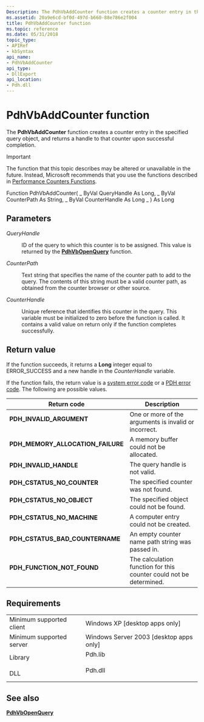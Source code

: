 ```yaml
---
Description: The PdhVbAddCounter function creates a counter entry in the specified query object, and returns a handle to that counter upon successful completion.
ms.assetid: 20a9e6cd-bf0d-497d-b660-88e786e2f004
title: PdhVbAddCounter function
ms.topic: reference
ms.date: 05/31/2018
topic_type: 
- APIRef
- kbSyntax
api_name: 
- PdhVbAddCounter
api_type: 
- DllExport
api_location: 
- Pdh.dll
---
```


# PdhVbAddCounter function

The **PdhVbAddCounter** function creates a counter entry in the specified query object, and returns a handle to that counter upon successful completion.

> [!IMPORTANT]
> The function that this topic describes may be altered or unavailable in the future. Instead, Microsoft recommends that you use the functions described in [Performance Counters Functions](performance-counters-functions.md).

Function PdhVbAddCounter( \_ ByVal QueryHandle As Long, \_ ByVal CounterPath As String, \_ ByVal CounterHandle As Long \_ ) As Long

## Parameters

<dl> <dt>

*QueryHandle* 
</dt> <dd>

ID of the query to which this counter is to be assigned. This value is returned by the [**PdhVbOpenQuery**](pdhvbopenquery.md) function.

</dd> <dt>

*CounterPath* 
</dt> <dd>

Text string that specifies the name of the counter path to add to the query. The contents of this string must be a valid counter path, as obtained from the counter browser or other source.

</dd> <dt>

*CounterHandle* 
</dt> <dd>

Unique reference that identifies this counter in the query. This variable must be initialized to zero before the function is called. It contains a valid value on return only if the function completes successfully.

</dd> </dl>

## Return value

If the function succeeds, it returns a **Long** integer equal to ERROR\_SUCCESS and a new handle in the *CounterHandle* variable.

If the function fails, the return value is a [system error code](/windows/desktop/Debug/system-error-codes) or a [PDH error code](pdh-error-codes.md). The following are possible values.



| Return code                                                                                                     | Description                                                                   |
|-----------------------------------------------------------------------------------------------------------------|-------------------------------------------------------------------------------|
| <dl> <dt>**PDH\_INVALID\_ARGUMENT**</dt> </dl>           | One or more of the arguments is invalid or incorrect.<br/>              |
| <dl> <dt>**PDH\_MEMORY\_ALLOCATION\_FAILURE**</dt> </dl> | A memory buffer could not be allocated.<br/>                            |
| <dl> <dt>**PDH\_INVALID\_HANDLE**</dt> </dl>             | The query handle is not valid.<br/>                                     |
| <dl> <dt>**PDH\_CSTATUS\_NO\_COUNTER**</dt> </dl>        | The specified counter was not found.<br/>                               |
| <dl> <dt>**PDH\_CSTATUS\_NO\_OBJECT**</dt> </dl>         | The specified object could not be found.<br/>                           |
| <dl> <dt>**PDH\_CSTATUS\_NO\_MACHINE**</dt> </dl>        | A computer entry could not be created.<br/>                             |
| <dl> <dt>**PDH\_CSTATUS\_BAD\_COUNTERNAME**</dt> </dl>   | An empty counter name path string was passed in.<br/>                   |
| <dl> <dt>**PDH\_FUNCTION\_NOT\_FOUND**</dt> </dl>        | The calculation function for this counter could not be determined.<br/> |



 

## Requirements



|                                     |                                                                                    |
|-------------------------------------|------------------------------------------------------------------------------------|
| Minimum supported client<br/> | Windows XP \[desktop apps only\]<br/>                                        |
| Minimum supported server<br/> | Windows Server 2003 \[desktop apps only\]<br/>                               |
| Library<br/>                  | <dl> <dt>Pdh.lib</dt> </dl> |
| DLL<br/>                      | <dl> <dt>Pdh.dll</dt> </dl> |



## See also

<dl> <dt>

[**PdhVbOpenQuery**](pdhvbopenquery.md)
</dt> </dl>

 

